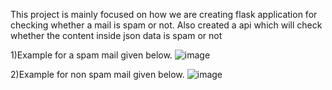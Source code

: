 This project is mainly focused on how we are creating flask application for checking whether a mail is spam or not.
Also created a api which will check whether the content inside json data is spam or not

1)Example for a spam mail given below.
![image](https://github.com/user-attachments/assets/76858e3c-b3f6-4c0e-96e9-f0e9db910c69)

2)Example for non spam mail given below.
![image](https://github.com/user-attachments/assets/0d11d95e-d420-48d1-b567-6bdca4dd3297)



